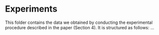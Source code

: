 # Experiments

This folder contains the data we obtained by conducting the experimental procedure described in the paper (Section 4).
It is structured as follows:
...
